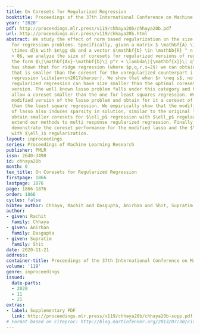 ```yaml
---
title: On Coresets for Regularized Regression
booktitle: Proceedings of the 37th International Conference on Machine Learning
year: '2020'
pdf: http://proceedings.mlr.press/v119/chhaya20b/chhaya20b.pdf
url: http://proceedings.mlr.press/v119/chhaya20b.html
abstract: We study the effect of norm based regularization on the size of coresets
  for regression problems. Specifically, given a matrix $ \mathbf{A} \in {\mathbb{R}}^{n
  \times d}$ with $n\gg d$ and a vector $\mathbf{b} \in \mathbb{R} ^ n $ and $\lambda
  > 0$, we analyze the size of coresets for regularized versions of regression of
  the form $\|\mathbf{Ax}-\mathbf{b}\|_p^r + \lambda\|{\mathbf{x}}\|_q^s$. Prior work
  has shown that for ridge regression (where $p,q,r,s=2$) we can obtain a coreset
  that is smaller than the coreset for the unregularized counterpart i.e. least squares
  regression \cite{avron2017sharper}. We show that when $r \neq s$, no coreset for
  regularized regression can have size smaller than the optimal coreset of the unregularized
  version. The well known lasso problem falls under this category and hence does not
  allow a coreset smaller than the one for least squares regression. We propose a
  modified version of the lasso problem and obtain for it a coreset of size smaller
  than the least square regression. We empirically show that the modified version
  of lasso also induces sparsity in solution, similar to the original lasso. We also
  obtain smaller coresets for $\ell_p$ regression with $\ell_p$ regularization. We
  extend our methods to multi response regularized regression. Finally, we empirically
  demonstrate the coreset performance for the modified lasso and the $\ell_1$ regression
  with $\ell_1$ regularization.
layout: inproceedings
series: Proceedings of Machine Learning Research
publisher: PMLR
issn: 2640-3498
id: chhaya20b
month: 0
tex_title: On Coresets for Regularized Regression
firstpage: 1866
lastpage: 1876
page: 1866-1876
order: 1866
cycles: false
bibtex_author: Chhaya, Rachit and Dasgupta, Anirban and Shit, Supratim
author:
- given: Rachit
  family: Chhaya
- given: Anirban
  family: Dasgupta
- given: Supratim
  family: Shit
date: 2020-11-21
address: 
container-title: Proceedings of the 37th International Conference on Machine Learning
volume: '119'
genre: inproceedings
issued:
  date-parts:
  - 2020
  - 11
  - 21
extras:
- label: Supplementary PDF
  link: http://proceedings.mlr.press/v119/chhaya20b/chhaya20b-supp.pdf
# Format based on citeproc: http://blog.martinfenner.org/2013/07/30/citeproc-yaml-for-bibliographies/
---
```

